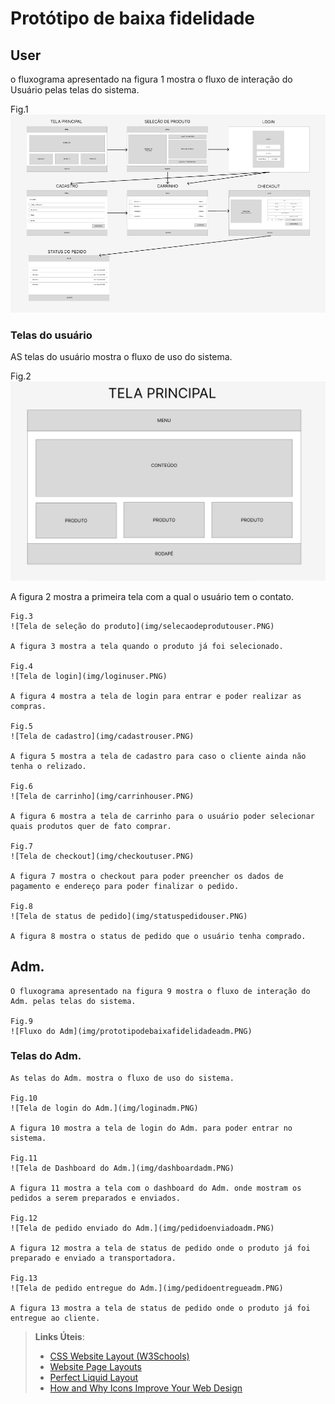 # Protótipo de baixa fidelidade


## User

o fluxograma apresentado na figura 1 mostra o fluxo de interação do Usuário pelas telas do sistema.
	
Fig.1
![Fluxograma Usuário](img/prototipodebaixafidelidadeuser.PNG)

### Telas do usuário

AS telas do usuário mostra o fluxo de uso do sistema.

Fig.2
![Tela principal do usuário](img/telaprincipaluser.PNG)

A figura 2 mostra a primeira tela com a qual o usuário tem o contato.

	Fig.3
	![Tela de seleção do produto](img/selecaodeprodutouser.PNG)

	A figura 3 mostra a tela quando o produto já foi selecionado.

	Fig.4
	![Tela de login](img/loginuser.PNG)

	A figura 4 mostra a tela de login para entrar e poder realizar as compras.

	Fig.5
	![Tela de cadastro](img/cadastrouser.PNG)

	A figura 5 mostra a tela de cadastro para caso o cliente ainda não tenha o relizado.

	Fig.6
	![Tela de carrinho](img/carrinhouser.PNG)

	A figura 6 mostra a tela de carrinho para o usuário poder selecionar quais produtos quer de fato comprar.

	Fig.7
	![Tela de checkout](img/checkoutuser.PNG)

	A figura 7 mostra o checkout para poder preencher os dados de pagamento e endereço para poder finalizar o pedido.

	Fig.8
	![Tela de status de pedido](img/statuspedidouser.PNG)

	A figura 8 mostra o status de pedido que o usuário tenha comprado.

## Adm.

	O fluxograma apresentado na figura 9 mostra o fluxo de interação do Adm. pelas telas do sistema.

	Fig.9
	![Fluxo do Adm](img/prototipodebaixafidelidadeadm.PNG)

### Telas do Adm.

	As telas do Adm. mostra o fluxo de uso do sistema.

	Fig.10
	![Tela de login do Adm.](img/loginadm.PNG)

	A figura 10 mostra a tela de login do Adm. para poder entrar no sistema.

	Fig.11
	![Tela de Dashboard do Adm.](img/dashboardadm.PNG)

	A figura 11 mostra a tela com o dashboard do Adm. onde mostram os pedidos a serem preparados e enviados.

	Fig.12
	![Tela de pedido enviado do Adm.](img/pedidoenviadoadm.PNG)

	A figura 12 mostra a tela de status de pedido onde o produto já foi preparado e enviado a transportadora.

	Fig.13
	![Tela de pedido entregue do Adm.](img/pedidoentregueadm.PNG)

	A figura 13 mostra a tela de status de pedido onde o produto já foi entregue ao cliente.

	
	
	

> **Links Úteis**:
>
> - [CSS Website Layout (W3Schools)](https://www.w3schools.com/css/css_website_layout.asp)
> - [Website Page Layouts](http://www.cellbiol.com/bioinformatics_web_development/chapter-3-your-first-web-page-learning-html-and-css/website-page-layouts/)
> - [Perfect Liquid Layout](https://matthewjamestaylor.com/perfect-liquid-layouts)
> - [How and Why Icons Improve Your Web Design](https://usabilla.com/blog/how-and-why-icons-improve-you-web-design/)
